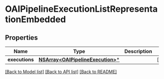 # OAIPipelineExecutionListRepresentationEmbedded

## Properties
Name | Type | Description | Notes
------------ | ------------- | ------------- | -------------
**executions** | [**NSArray&lt;OAIPipelineExecution&gt;***](OAIPipelineExecution.md) |  | [optional] 

[[Back to Model list]](../README.md#documentation-for-models) [[Back to API list]](../README.md#documentation-for-api-endpoints) [[Back to README]](../README.md)


